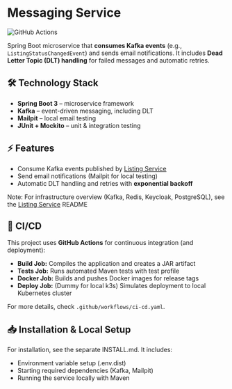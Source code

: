 # Messaging Service

![GitHub Actions](https://github.com/baris-top-portfolio/messaging-service/workflows/Messaging%20Messaging%20CI/CD/badge.svg)

Spring Boot microservice that **consumes Kafka events** (e.g., `ListingStatusChangedEvent`) and sends email
notifications.
It includes **Dead Letter Topic (DLT) handling** for failed messages and automatic retries.

## 🛠️ Technology Stack

- **Spring Boot 3** – microservice framework
- **Kafka** – event-driven messaging, including DLT
- **Mailpit** – local email testing
- **JUnit + Mockito** – unit & integration testing

## ⚡ Features

- Consume Kafka events published by [Listing Service](https://github.com/baris-top-portfolio/listing-service)
- Send email notifications (Mailpit for local testing)
- Automatic DLT handling and retries with **exponential backoff**

Note: For infrastructure overview (Kafka, Redis, Keycloak, PostgreSQL), see
the [Listing Service](https://github.com/baris-top-portfolio/listing-service) README

## 🔄 CI/CD

This project uses **GitHub Actions** for continuous integration (and deployment):

- **Build Job:** Compiles the application and creates a JAR artifact
- **Tests Job:** Runs automated Maven tests with test profile
- **Docker Job:** Builds and pushes Docker images for release tags
- **Deploy Job:** (Dummy for local k3s) Simulates deployment to local Kubernetes cluster

For more details, check `.github/workflows/ci-cd.yaml`.

## 📥 Installation & Local Setup

For installation, see the separate INSTALL.md. It includes:

- Environment variable setup (.env.dist)
- Starting required dependencies (Kafka, Mailpit)
- Running the service locally with Maven
